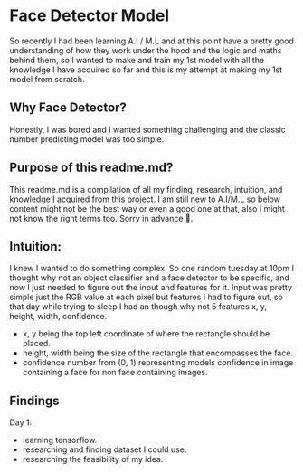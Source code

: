# Face Detector Model

So recently I had been learning A.I / M.L and at this point have a pretty good understanding of how they work under the hood and the logic and maths behind them, so I wanted to make and train my 1st model with all the knowledge I have acquired so far and this is my attempt at making my 1st model from scratch.

## Why Face Detector?

Honestly, I was bored and I wanted something challenging and the classic number predicting model was too simple.

## Purpose of this readme.md?

This readme.md is a compilation of all my finding, research, intuition, and knowledge I acquired from this project. I am still new to A.I/M.L so below content might not be the best way or even a good one at that, also I might not know the right terms too. Sorry in advance 🙏.

## Intuition:

I knew I wanted to do something complex. So one random tuesday at 10pm I thought why not an object classifier and a face detector to be specific, and now I just needed to figure out the input and features for it. Input was pretty simple just the RGB value at each pixel but features I had to figure out, so that day while trying to sleep I had an though why not 5 features x, y, height, width, confidence.

- x, y being the top left coordinate of where the rectangle should be placed.
- height, width being the size of the rectangle that encompasses the face.
- confidence number from (0, 1) representing models confidence in image containing a face for non face containing images.

## Findings

Day 1:
- learning tensorflow.
- researching and finding dataset I could use.
- researching the feasibility of my idea. 